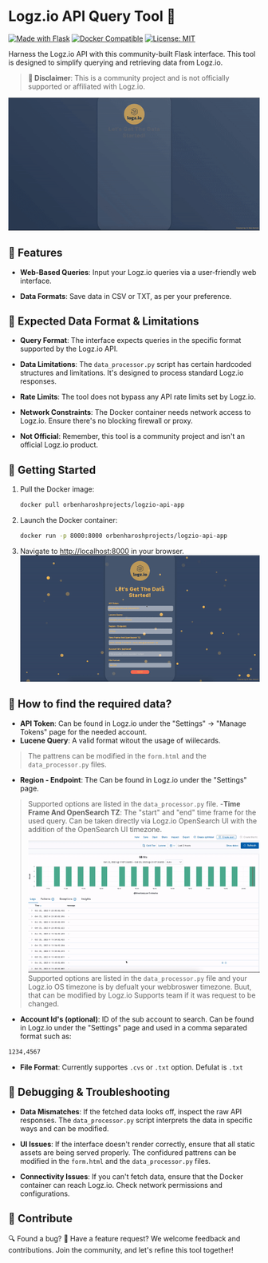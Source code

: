 # Logz.io API Query Tool 🚀
[![Made with Flask](https://img.shields.io/badge/Made%20with-Flask-1f425f.svg)](https://flask.palletsprojects.com/)
[![Docker Compatible](https://img.shields.io/badge/Docker-Compatible-blue.svg)](https://www.docker.com/)
[![License: MIT](https://img.shields.io/badge/License-MIT-yellow.svg)](https://opensource.org/licenses/MIT)

Harness the Logz.io API with this community-built Flask interface. This tool is designed to simplify querying and retrieving data from Logz.io. 

> **🚫 Disclaimer**: This is a community project and is not officially supported or affiliated with Logz.io.

![App Preview](images/appPreview.gif)

## 📌 Features

- **Web-Based Queries**: Input your Logz.io queries via a user-friendly web interface.
  
- **Data Formats**: Save data in CSV or TXT, as per your preference.


## 🔧 Expected Data Format & Limitations

- **Query Format**: The interface expects queries in the specific format supported by the Logz.io API.

- **Data Limitations**: The `data_processor.py` script has certain hardcoded structures and limitations. It's designed to process standard Logz.io responses.

- **Rate Limits**: The tool does not bypass any API rate limits set by Logz.io.

- **Network Constraints**: The Docker container needs network access to Logz.io. Ensure there's no blocking firewall or proxy.

- **Not Official**: Remember, this tool is a community project and isn't an official Logz.io product.

## 🚀 Getting Started

1. Pull the Docker image:
   ```bash
   docker pull orbenharoshprojects/logzio-api-app
   ```

2. Launch the Docker container:
   ```bash
   docker run -p 8000:8000 orbenharoshprojects/logzio-api-app
   ```

3. Navigate to [http://localhost:8000](http://localhost:8000) in your browser.
![GetData Preview](images/success.gif)

## 🧐 How to find the required data? 
- **API Token**: Can be found in Logz.io under the "Settings" -> "Manage Tokens" page for the needed account. 
- **Lucene Query**: A valid format witout the usage of wiilecards. 
>The pattrens can be modified in the `form.html` and the `data_processor.py` files.
- **Region - Endpoint**: The Can be found in Logz.io under the "Settings" page. 
>Supported options are listed in the `data_processor.py` file.
-**Time Frame And OpenSearch TZ**: The "start" and "end" time frame for the used query. Can be taken directly via Logz.io OpenSearch UI with the addition of the OpenSearch UI timezone.
![GetData Preview](images/getdata.gif)
>Supported options are listed in the `data_processor.py` file and your Logz.io OS timezone is by defualt your webbroswer timezone. Buut, that can be modified by Logz.io Supports team if it was request to be changed.
- **Account Id's (optional)**: ID of the sub account to search. Can be found in Logz.io under the "Settings" page and used in a comma separated format such as: 
```bash
1234,4567
```
- **File Format**: Currently supportes `.cvs` or `.txt` option. Defulat is `.txt` 



## 🐞 Debugging & Troubleshooting

- **Data Mismatches**: If the fetched data looks off, inspect the raw API responses. The `data_processor.py` script interprets the data in specific ways and can be modified.

- **UI Issues**: If the interface doesn't render correctly, ensure that all static assets are being served properly. The confidured pattrens can be modified in the `form.html` and the `data_processor.py` files. 

- **Connectivity Issues**: If you can't fetch data, ensure that the Docker container can reach Logz.io. Check network permissions and configurations.


## 🤲 Contribute

🔍 Found a bug? 🌟 Have a feature request? We welcome feedback and contributions. Join the community, and let's refine this tool together!

